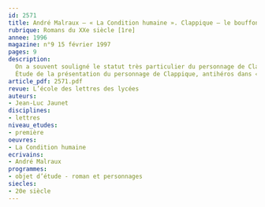 ```yaml
---
id: 2571
title: André Malraux – « La Condition humaine ». Clappique – le bouffon et l’(H/h)istoire 
rubrique: Romans du XXe siècle [1re]
annee: 1996
magazine: n°9 15 février 1997
pages: 9
description: 
  On a souvent souligné le statut très particulier du personnage de Clappique dans la production romanesque de Malraux. Tous les traits qui accusent son caractère d’anti-héros et renforcent son « épaisseur humaine » lui permettent d’échapper au reproche souvent adressé à d’autres figures romanesques de l’œuvre malrucienne, celui de n’être que des idées incarnées…
  Étude de la présentation du personnage de Clappique, antihéros dans « La Condition humaine » de Malraux – théâtralité, bouffonnerie parodique, décalage avec la réalité historique…
article_pdf: 2571.pdf
revue: L’école des lettres des lycées
auteurs:
- Jean-Luc Jaunet
disciplines:
- lettres
niveau_etudes:
- première
oeuvres:
- La Condition humaine
ecrivains:
- André Malraux
programmes:
- objet d’étude - roman et personnages
siecles:
- 20e siècle
---
```

